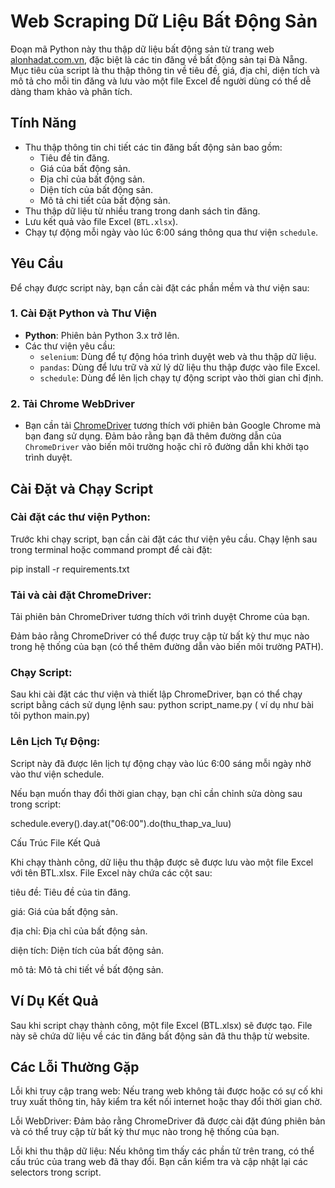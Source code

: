 # Web Scraping Dữ Liệu Bất Động Sản

Đoạn mã Python này thu thập dữ liệu bất động sản từ trang web [alonhadat.com.vn](https://alonhadat.com.vn), đặc biệt là các tin đăng về bất động sản tại Đà Nẵng. Mục tiêu của script là thu thập thông tin về tiêu đề, giá, địa chỉ, diện tích và mô tả cho mỗi tin đăng và lưu vào một file Excel để người dùng có thể dễ dàng tham khảo và phân tích.

## Tính Năng
- Thu thập thông tin chi tiết các tin đăng bất động sản bao gồm:
  - Tiêu đề tin đăng.
  - Giá của bất động sản.
  - Địa chỉ của bất động sản.
  - Diện tích của bất động sản.
  - Mô tả chi tiết của bất động sản.
- Thu thập dữ liệu từ nhiều trang trong danh sách tin đăng.
- Lưu kết quả vào file Excel (`BTL.xlsx`).
- Chạy tự động mỗi ngày vào lúc 6:00 sáng thông qua thư viện `schedule`.


## Yêu Cầu

Để chạy được script này, bạn cần cài đặt các phần mềm và thư viện sau:

### 1. **Cài Đặt Python và Thư Viện**
- **Python**: Phiên bản Python 3.x trở lên.
- Các thư viện yêu cầu:
  - `selenium`: Dùng để tự động hóa trình duyệt web và thu thập dữ liệu.
  - `pandas`: Dùng để lưu trữ và xử lý dữ liệu thu thập được vào file Excel.
  - `schedule`: Dùng để lên lịch chạy tự động script vào thời gian chỉ định.

### 2. **Tải Chrome WebDriver**
- Bạn cần tải [ChromeDriver](https://sites.google.com/a/chromium.org/chromedriver/downloads) tương thích với phiên bản Google Chrome mà bạn đang sử dụng. Đảm bảo rằng bạn đã thêm đường dẫn của `ChromeDriver` vào biến môi trường hoặc chỉ rõ đường dẫn khi khởi tạo trình duyệt.

## Cài Đặt và Chạy Script

 ###  Cài đặt các thư viện Python:
   Trước khi chạy script, bạn cần cài đặt các thư viện yêu cầu. Chạy lệnh sau trong terminal hoặc command prompt để cài đặt:

   pip install -r requirements.txt

### Tải và cài đặt ChromeDriver:

Tải phiên bản ChromeDriver tương thích với trình duyệt Chrome của bạn.

Đảm bảo rằng ChromeDriver có thể được truy cập từ bất kỳ thư mục nào trong hệ thống của bạn (có thể thêm đường dẫn vào biến môi trường PATH).

### Chạy Script:

Sau khi cài đặt các thư viện và thiết lập ChromeDriver, bạn có thể chạy script bằng cách sử dụng lệnh sau:
python script_name.py ( ví dụ như bài tôi python main.py)

### Lên Lịch Tự Động:

Script này đã được lên lịch tự động chạy vào lúc 6:00 sáng mỗi ngày nhờ vào thư viện schedule.

Nếu bạn muốn thay đổi thời gian chạy, bạn chỉ cần chỉnh sửa dòng sau trong script:

schedule.every().day.at("06:00").do(thu_thap_va_luu)

Cấu Trúc File Kết Quả

Khi chạy thành công, dữ liệu thu thập được sẽ được lưu vào một file Excel với tên BTL.xlsx. File Excel này chứa các cột sau:

tiêu đề: Tiêu đề của tin đăng.

giá: Giá của bất động sản.

địa chỉ: Địa chỉ của bất động sản.

diện tích: Diện tích của bất động sản.

mô tả: Mô tả chi tiết về bất động sản.

## Ví Dụ Kết Quả
Sau khi script chạy thành công, một file Excel (BTL.xlsx) sẽ được tạo. File này sẽ chứa dữ liệu về các tin đăng bất động sản đã thu thập từ website.

## Các Lỗi Thường Gặp
Lỗi khi truy cập trang web: Nếu trang web không tải được hoặc có sự cố khi truy xuất thông tin, hãy kiểm tra kết nối internet hoặc thay đổi thời gian chờ.

Lỗi WebDriver: Đảm bảo rằng ChromeDriver đã được cài đặt đúng phiên bản và có thể truy cập từ bất kỳ thư mục nào trong hệ thống của bạn.

Lỗi khi thu thập dữ liệu: Nếu không tìm thấy các phần tử trên trang, có thể cấu trúc của trang web đã thay đổi. Bạn cần kiểm tra và cập nhật lại các selectors trong script.


